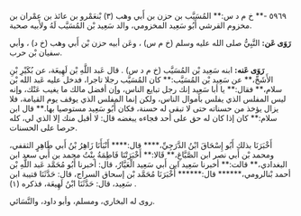 ٥٩٦٩ -** خ م د س:** المُسَيَّب بن حزن بن أَبي وهب (٣) بْنعَمْرو بن عائذ بن عِمْران بن مخزوم القرشي أَبُو سَعِيد المخزومي، والد سَعِيد بْن المُسَيَّب لَهُ ولأبيه صحبة.

**رَوَى عَن:** النَّبِيُّ صلى الله عليه وسلم (خ م س) ، وعَن أبيه حزن بْن أَبي وهب (خ د) ، وأبي سفيان بْن حرب.

**رَوَى عَنه:** ابنه سَعِيد بْن المُسَيَّب (خ م د س) . قال عَبد اللَّهِ بْن لَهِيعَة، عن بُكَيْرِ بْنِ الأَشَجِّ،** عن سَعِيد بْن المُسَيَّب:** كان المُسَيَّب رجلا تاجرا، فدخل عليه عَبد الله بْن سلام،** فقال:** يا أبا سَعِيد إنك رجل تبايع الناس، وإن أفضل مالك ما يغيب عَنْك، وإنه ليس المفلس الذي يفلس بأموال الناس، ولكن إنما المفلس الذي يوقف يوم القيامة، فلا يزال يؤخذ من حسناته حتى لا تبقى له حسنة، فكان أَبُو سَعِيد مستوصيا بها.** قال ابن سلام:** كان إذا كان له حق على أحد فجاءه يبغضه قال: لا أقبل منك إلا الذي لي، كله حرصا على الحسنات.

أَخْبَرَنَا بذلك أَبُو إِسْحَاقَ ابْنُ الدَّرَجِيِّ،**** قال:**** أَنْبَأَنَا زَاهِرُ بْنُ أَبي طَاهِرٍ الثقفي، ومحمد بْن أَبي نصر ابن الصَّبَّاغِ،** قَالا:** أَخْبَرَتْنَا فَاطِمَةُ بِنْتُ محمد بن أَبي سعد ابن البغدادي،** قالت:** أخبرنا سَعِيد ابن أَبي سَعِيد الْعَيَّارُ، قال: أخبرنا أَبُو مُحَمَّد عَبد اللَّهِ بْن أحمد بْنالرومي،****** قال:****** أَخْبَرَنَا مُحَمَّد بْن إسحاق السراج، قال: حَدَّثَنَا قتيبة ابن سَعِيد، قال: حَدَّثَنَا ابْنُ لَهِيعَة، فذكره (١) .

روى له البخاري، ومسلم، وأبو داود، والنَّسَائي.